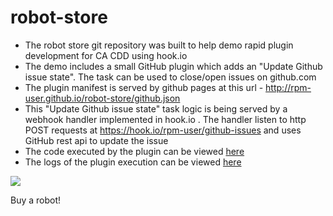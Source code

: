 # robot-store
- The robot store git repository was built to help demo rapid plugin development for CA CDD using hook.io
- The demo includes a small GitHub plugin which adds an "Update Github issue state". The task can be used to close/open issues on github.com
- The plugin manifest is served by github pages at this url - http://rpm-user.github.io/robot-store/github.json
- This "Update Github issue state" task logic is being served by a webhook handler implemented in hook.io . The handler listen to http POST requests at https://hook.io/rpm-user/github-issues and uses GitHub rest api to update the issue
- The code executed by the plugin can be viewed [here ](https://hook.io/rpm-user/github-issues/source)
- The logs of the plugin execution can be viewed [here ](https://hook.io/rpm-user/github-issues/logs)

![](https://cloud.githubusercontent.com/assets/14964166/10423929/7f60f950-70d3-11e5-9312-2af20a5956cf.png)

Buy a robot!
